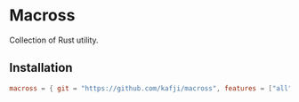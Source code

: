 # Macross

Collection of Rust utility.

## Installation

```toml
macross = { git = "https://github.com/kafji/macross", features = ["all"] }
```
